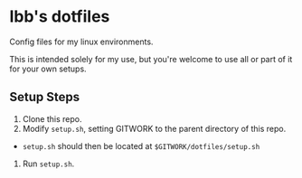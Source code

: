 # Ibb's dotfiles
Config files for my linux environments.

This is intended solely for my use, but you're welcome to use all or part of it for your own
setups.

## Setup Steps
1. Clone this repo.
1. Modify `setup.sh`, setting GITWORK to the parent directory of this repo.
  - `setup.sh` should then be located at `$GITWORK/dotfiles/setup.sh`
1. Run `setup.sh`.
